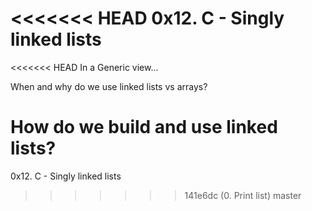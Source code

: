 <<<<<<< HEAD
0x12. C - Singly linked lists
=======
<<<<<<< HEAD
In a Generic view...

When and why do we use linked lists vs arrays?

How do we build and use linked lists?
=======
0x12. C - Singly linked lists
>>>>>>> 141e6dc (0. Print list)
>>>>>>> master
